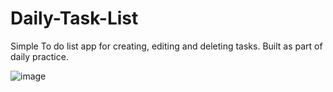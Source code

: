 # Daily-Task-List
Simple To do list app for creating, editing and deleting tasks. Built as part of daily practice.

![image](https://user-images.githubusercontent.com/41651784/210180749-238d9aa5-fa65-4fc3-ad9f-53cce8db7886.png)
